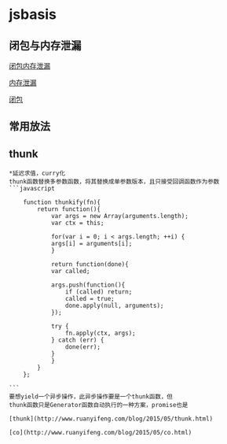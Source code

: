 # jsbasis

## 闭包与内存泄漏

[闭包内存泄漏](http://www.ruanyifeng.com/blog/2017/04/memory-leak.html?utm_source=tuicool&utm_medium=referral)

[内存泄漏](http://www.cnblogs.com/chuaWeb/p/5196330.html) 

[闭包](http://www.jb51.net/article/83524.htm)

## 常用放法



## thunk

    *延迟求值，curry化
    thunk函数替换多参数函数，将其替换成单参数版本，且只接受回调函数作为参数
    ```javascript

        function thunkify(fn){
            return function(){
                var args = new Array(arguments.length);
                var ctx = this;

                for(var i = 0; i < args.length; ++i) {
                args[i] = arguments[i];
                }

                return function(done){
                var called;

                args.push(function(){
                    if (called) return;
                    called = true;
                    done.apply(null, arguments);
                });

                try {
                    fn.apply(ctx, args);
                } catch (err) {
                    done(err);
                }
                }
            }
        };

    ```
    要想yield一个异步操作，此异步操作要是一个thunk函数，但
    thunk函数只是Generator函数自动执行的一种方案，promise也是

    [thunk](http://www.ruanyifeng.com/blog/2015/05/thunk.html)

    [co](http://www.ruanyifeng.com/blog/2015/05/co.html)



